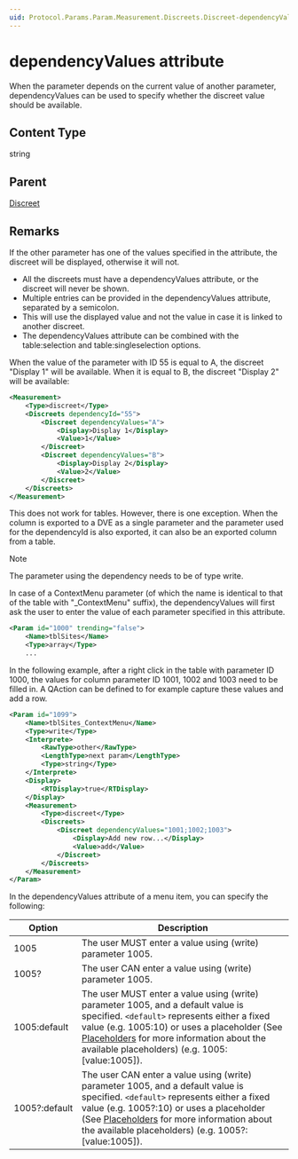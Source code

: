 ```yaml
---
uid: Protocol.Params.Param.Measurement.Discreets.Discreet-dependencyValues
---
```


# dependencyValues attribute

When the parameter depends on the current value of another parameter, dependencyValues can be used to specify whether the discreet value should be available.

## Content Type

string

## Parent

[Discreet](xref:Protocol.Params.Param.Measurement.Discreets.Discreet)

## Remarks

If the other parameter has one of the values specified in the attribute, the discreet will be displayed, otherwise it will not.

- All the discreets must have a dependencyValues attribute, or the discreet will never be shown.
- Multiple entries can be provided in the dependencyValues attribute, separated by a semicolon.
- This will use the displayed value and not the value in case it is linked to another discreet.
- The dependencyValues attribute can be combined with the table:selection and table:singleselection options.

When the value of the parameter with ID 55 is equal to A, the discreet "Display 1" will be available. When it is equal to B, the discreet "Display 2" will be available:

```xml
<Measurement>
    <Type>discreet</Type>
    <Discreets dependencyId="55">
        <Discreet dependencyValues="A">
            <Display>Display 1</Display>
            <Value>1</Value>
        </Discreet>
        <Discreet dependencyValues="B">
            <Display>Display 2</Display>
            <Value>2</Value>
        </Discreet>
    </Discreets>
</Measurement>
```

This does not work for tables. However, there is one exception. When the column is exported to a DVE as a single parameter and the parameter used for the dependencyId is also exported, it can also be an exported column from a table.

> [!NOTE]
> The parameter using the dependency needs to be of type write.

In case of a ContextMenu parameter (of which the name is identical to that of the table with "_ContextMenu" suffix), the dependencyValues will first ask the user to enter the value of each parameter specified in this attribute.

```xml
<Param id="1000" trending="false">
    <Name>tblSites</Name>
    <Type>array</Type>
    ...
```

In the following example, after a right click in the table with parameter ID 1000, the values for column parameter ID 1001, 1002 and 1003 need to be filled in. A QAction can be defined to for example capture these values and add a row.<!-- RN 5967 -->

```xml
<Param id="1099">
    <Name>tblSites_ContextMenu</Name>
    <Type>write</Type>
    <Interprete>
        <RawType>other</RawType>
        <LengthType>next param</LengthType>
        <Type>string</Type>
    </Interprete>
    <Display>
        <RTDisplay>true</RTDisplay>
    </Display>
    <Measurement>
        <Type>discreet</Type>
        <Discreets>
            <Discreet dependencyValues="1001;1002;1003">
                <Display>Add new row...</Display>
                <Value>add</Value>
            </Discreet>
        </Discreets>
    </Measurement>
</Param>
```

In the dependencyValues attribute of a menu item, you can specify the following:

|Option|Description |
|--- |--- |
|1005|The user MUST enter a value using (write) parameter 1005.|
|1005?|The user CAN enter a value using (write) parameter 1005.|
|1005:default|The user MUST enter a value using (write) parameter 1005, and a default value is specified. `<default>` represents either a fixed value (e.g. 1005:10) or uses a placeholder (See [Placeholders](xref:UIComponentsCustomTableContextMenu#placeholders) for more information about the available placeholders) (e.g. 1005:[value:1005]).|
|1005?:default|The user CAN enter a value using (write) parameter 1005, and a default value is specified. `<default>` represents either a fixed value (e.g. 1005?:10) or uses a placeholder (See [Placeholders](xref:UIComponentsCustomTableContextMenu#placeholders) for more information about the available placeholders) (e.g. 1005?:[value:1005]).|
